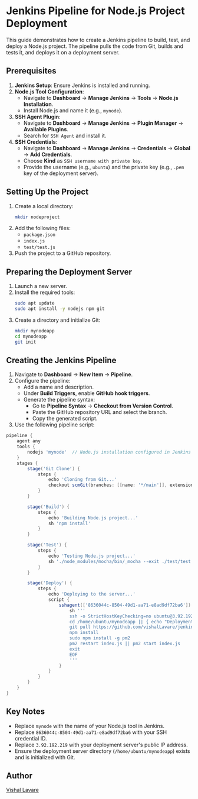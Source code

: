 # Jenkins Pipeline for Node.js Project Deployment

This guide demonstrates how to create a Jenkins pipeline to build, test, and deploy a Node.js project. The pipeline pulls the code from Git, builds and tests it, and deploys it on a deployment server.

## Prerequisites
1. **Jenkins Setup**: Ensure Jenkins is installed and running.
2. **Node.js Tool Configuration**:
   - Navigate to **Dashboard** -> **Manage Jenkins** -> **Tools** -> **Node.js Installation**.
   - Install Node.js and name it (e.g., `mynode`).
3. **SSH Agent Plugin**:
   - Navigate to **Dashboard** -> **Manage Jenkins** -> **Plugin Manager** -> **Available Plugins**.
   - Search for `SSH Agent` and install it.
4. **SSH Credentials**:
   - Navigate to **Dashboard** -> **Manage Jenkins** -> **Credentials** -> **Global** -> **Add Credentials**.
   - Choose **Kind** as `SSH username with private key`.
   - Provide the username (e.g., `ubuntu`) and the private key (e.g., `.pem` key of the deployment server).

## Setting Up the Project
1. Create a local directory:
   ```bash
   mkdir nodeproject
   ```
2. Add the following files:
   - `package.json`
   - `index.js`
   - `test/test.js`
3. Push the project to a GitHub repository.

## Preparing the Deployment Server
1. Launch a new server.
2. Install the required tools:
   ```bash
   sudo apt update
   sudo apt install -y nodejs npm git
   ```
3. Create a directory and initialize Git:
   ```bash
   mkdir mynodeapp
   cd mynodeapp
   git init
   ```

## Creating the Jenkins Pipeline
1. Navigate to **Dashboard** -> **New Item** -> **Pipeline**.
2. Configure the pipeline:
   - Add a name and description.
   - Under **Build Triggers**, enable **GitHub hook triggers**.
   - Generate the pipeline syntax:
     - Go to **Pipeline Syntax** -> **Checkout from Version Control**.
     - Paste the GitHub repository URL and select the branch.
     - Copy the generated script.
3. Use the following pipeline script:

```groovy
pipeline {
    agent any
    tools {
        nodejs 'mynode'  // Node.js installation configured in Jenkins
    }
    stages {
        stage('Git Clone') {
            steps {
                echo 'Cloning from Git...'
                checkout scmGit(branches: [[name: '*/main']], extensions: [], userRemoteConfigs: [[url: 'https://github.com/vishalLavare/jenkins-nodejs-app.git']])
            }
        }

        stage('Build') {
            steps {
                echo 'Building Node.js project...'
                sh 'npm install'
            }
        }

        stage('Test') {
            steps {
                echo 'Testing Node.js project...'
                sh './node_modules/mocha/bin/_mocha --exit ./test/test.js'
            }
        }

        stage('Deploy') {
            steps {
                echo 'Deploying to the server...'
                script {
                    sshagent(['8636044c-8504-49d1-aa71-e8ad9df72ba6']) {  // ID of the SSH credential
                        sh '''
                        ssh -o StrictHostKeyChecking=no ubuntu@3.92.192.219 << EOF
                        cd /home/ubuntu/mynodeapp || { echo "Deployment directory does not exist. Exiting..."; exit 1; }
                        git pull https://github.com/vishalLavare/jenkins-nodejs-app.git
                        npm install
                        sudo npm install -g pm2
                        pm2 restart index.js || pm2 start index.js
                        exit
                        EOF
                        '''
                    }
                }
            }
        }
    }
}
```

## Key Notes
- Replace `mynode` with the name of your Node.js tool in Jenkins.
- Replace `8636044c-8504-49d1-aa71-e8ad9df72ba6` with your SSH credential ID.
- Replace `3.92.192.219` with your deployment server's public IP address.
- Ensure the deployment server directory (`/home/ubuntu/mynodeapp`) exists and is initialized with Git.

## Author
[Vishal Lavare](https://github.com/vishalLavare)

